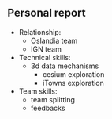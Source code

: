 ## Personal report

* Relationship:
  * Oslandia team
  * IGN team
* Technical skills: 
  * 3d data mechanisms
    * cesium exploration
    * iTowns exploration
* Team skills:
  * team splitting
  * feedbacks
